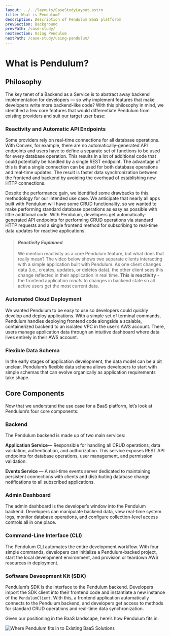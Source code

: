 ```yaml
---
layout: ../../layouts/CaseStudyLayout.astro
title: What is Pendulum?
description: Description of Pendulum BaaS platforom
prevSection: Background
prevPath: /case-study/
nextSection: Using Pendulum
nextPath: /case-study/using-pendulum/
---
```


# What is Pendulum?

<h2 id="philosophy">Philosophy</h2>

The key tenet of a Backend as a Service is to abstract away backend implementation for developers — so why implement features that make developers write more backend-like code? With this philosophy in mind, we identified a few core features that would differentiate Pendulum from existing providers and suit our target user base:

<h3>Reactivity and Automatic API Endpoints</h3>

Some providers rely on real-time connections for all database operations. With Convex, for example, there are no automatically-generated API endpoints and users have to define a separate set of functions to be used for every database operation. This results in a lot of additional code that could potentially be handled by a single REST endpoint. The advantage of this is that a single connection can be used for both database operations and real-time updates. The result is faster data synchronization between the frontend and backend by avoiding the overhead of establishing new HTTP connections.

Despite the performance gain, we identified some drawbacks to this methodology for our intended use case. We anticipate that nearly all apps built with Pendulum will have some CRUD functionality, so we wanted to make performing standard database operations as easy as possible with little additional code. With Pendulum, developers get automatically-generated API endpoints for performing CRUD operations via standard HTTP requests and a single frontend method for subscribing to real-time data updates for reactive applications.

> <h4><em>Reactivity Explained</em></h4>
>
> We mention reactivity as a core Pendulum feature, but what does that really mean? The video below shows two separate clients interacting with a simple application built with Pendulum. As one client changes data (i.e., creates, updates, or deletes data), the other client sees this change reflected in their application in real time. **This is reactivity** - the frontend application *reacts* to changes in backend state so all active users get the most current data.

<h3>Automated Cloud Deployment</h3>

We wanted Pendulum to be easy to use so developers could quickly develop and deploy applications. With a simple set of terminal commands, Pendulum handles deploying frontend code alongside a scalable, containerized backend to an isolated VPC in the user’s AWS account. There, users manage application data through an intuitive dashboard where data lives entirely in their AWS account.

<h3>Flexible Data Schema</h3>

In the early stages of application development, the data model can be a bit unclear. Pendulum’s flexible data schema allows developers to start with simple schemas that can evolve organically as application requirements take shape.

<h2 id="core-components">Core Components</h2>

Now that we understand the use case for a BaaS platform, let’s look at Pendulum’s four core components:

<h3>Backend</h3>

The Pendulum backend is made up of two main services:

**Application Service**— Responsible for handling all CRUD operations, data validation, authentication, and authorization. This service exposes REST API endpoints for database operations, user management, and permission validation.

**Events Service** — A real-time events server dedicated to maintaining persistent connections with clients and distributing database change notifications to all subscribed applications.

<h3>Admin Dashboard</h3>

The admin dashboard is the developer’s window into the Pendulum backend. Developers can manipulate backend data, view real-time system logs, monitor database operations, and configure collection-level access controls all in one place.

<h3>Command-Line Interface (CLI)</h3>

The Pendulum CLI automates the entire development workflow. With four simple commands, developers can initialize a Pendulum-backed project, start the local development environment, and provision or teardown AWS resources in deployment.

<h3>Software Deveopment Kit (SDK)</h3>

Pendulum’s SDK is the interface to the Pendulum backend. Developers import the SDK client into their frontend code and instantiate a new instance of the `PendulumClient`. With this, a frontend application automatically connects to the Pendulum backend, and developers get access to methods for standard CRUD operations and real-time data synchronization.

Given our positioning in the BaaS landscape, here’s how Pendulum fits in:

<img
  src="/assets/background/existing-solutions-table-with-pendulum.svg"
  alt="Where Pendulum fits in to Existing BaaS Solutions"
/>
